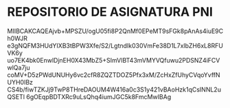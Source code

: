 # REPOSITORIO DE ASIGNATURA PNI

MIIBCAKCAQEAjvb+MPSZU/ogU05fi8P2QnMf0EPeMT9sFGk8pAnAs4iuE9Ch0WJR
e3gNQFM3HUdYIXB3tBPW3Xfe/S2/LgtndIk030VmFe38D1L7xlbZH6xL8RFUVK6y
uo7EK4bk0EnwlDjnEH0X43MbZ5+SImVlBT43mVMYVQfuwu2PDSNZ4iFCVwlQa7ju
coMV+D5zPWdUNUHy6vc2cfR8ZQZTDOZ5Pfx3xM/ZcHxZfUhyCVqoYvffNUYH0IBz
CS4b/fiwTZKJj9TwP8THreDAOUM4W416a0c3S1y421vBAoHzk1qCsINNL2uQSETl
6gOEqpBDTXRc9uLsQhq4iumJGC5k8FmcMwIBAg
